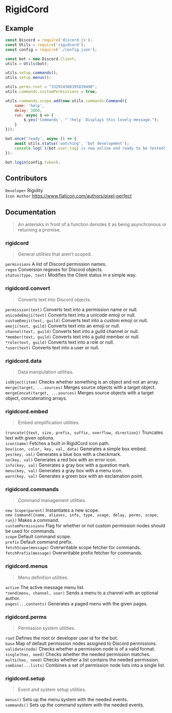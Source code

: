 # RigidCord

## Example
```js
const Discord = require('discord.js');
const Utils = require('rigidcord');
const config = require('./config.json');

const bot = new Discord.Client;
utils = Utils(bot);

utils.setup.commands();
utils.setup.menus();

utils.perms.root = "332914508395839490";
utils.commands.customPermissions = true;

utils.commands.scope.add(new utils.commands.Command({
	name: 'help',
	delay: 3000,
	run: async $ => {
		$.yes('Commands', "`!help` Displays this lovely message.");
	}
}));

bot.once('ready', async () => {
	await utils.status('watching', 'bot development');
	console.log(`${bot.user.tag} is now online and ready to be tested!`);
});

bot.login(config.token);
```

## Contributors
`Developer` Rigidity  
`Icon Author` https://www.flaticon.com/authors/pixel-perfect  

## Documentation
> An asterisks in front of a function denotes it as being asynchronous or returning a promise.

### rigidcord
> General utilities that aren't scoped.

`permissions` A list of Discord permission names.  
`regex` Conversion regexes for Discord objects.  
`status(type, text)` Modifies the Client status in a simple way.  

### rigidcord.convert
> Converts text into Discord objects.

`permission(text)` Converts text into a permission name or null.  
`unicodeEmoji(text)` Converts text into a unicode emoji or null.  
`customEmoji(text, guild)` Converts text into a custom emoji or null.  
`emoji(text, guild)` Converts text into an emoji or null.  
`channel(text, guild)` Converts text into a guild channel or null.  
`*member(text, guild)` Converts text into a guild member or null.  
`*role(text, guild)` Converts text into a role or null.  
`*user(text)` Converts text into a user or null.  

### rigidcord.data
> Data manipulation utilities.

`isObject(item)` Checks whether something is an object and not an array.  
`merge(target, ...sources)` Merges source objects with a target object.  
`mergeConcat(target, ...sources)` Merges source objects with a target object, concatenating arrays.  

### rigidcord.embed
> Embed simplification utilities.

`truncate({text, size, prefix, suffix, overflow, direction})` Truncates text with given options.  
`icon(name)` Fetches a built in RigidCord icon path.  
`box(icon, color, key, val, data)` Generates a simple box embed.  
`yes(key, val)` Generates a blue box with a checkmark.  
`no(key, val)` Generates a red box with an error icon.  
`info(key, val)` Generates a gray box with a question mark.  
`menu(key, val)` Generates a gray box with a menu icon.  
`warn(key, val)` Generates a green box with an exclamation point.  

### rigidcord.commands
> Command management utilities.

`new Scope(parent)` Instantiates a new scope.  
`new Command({name, aliases, info, type, usage, delay, perms, scope, run})` Makes a command.  
`customPermissions` Flag for whether or not custom permission nodes should be used for commands.  
`scope` Default command scope.  
`prefix` Default command prefix.  
`fetchScope(message)` Overwritable scope fetcher for commands.  
`fetchPrefix(message)` Overwritable prefix fetcher for commands.  

### rigidcord.menus
> Menu definition utilities.

`active` The active message menu list.  
`*send(menu, channel, user)` Sends a menu to a channel with an optional author.  
`pages(...contents)` Generates a paged menu with the given pages.  

### rigidcord.perms
> Permission system utilities.

`root` Defines the root or developer user id for the bot.  
`base` Map of default permission nodes assigned to Discord permissions.  
`validate(node)` Checks whether a permission node is of a valid format.  
`single(has, need)` Checks whether the needed permission matches.  
`multi(has, need)` Checks whether a list contains the needed permission.  
`combine(...lists)` Combines a set of permission node lists into a single list.  

### rigidcord.setup
> Event and system setup utilities.

`menus()` Sets up the menu system with the needed events.  
`commands()` Sets up the command system with the needed events.  